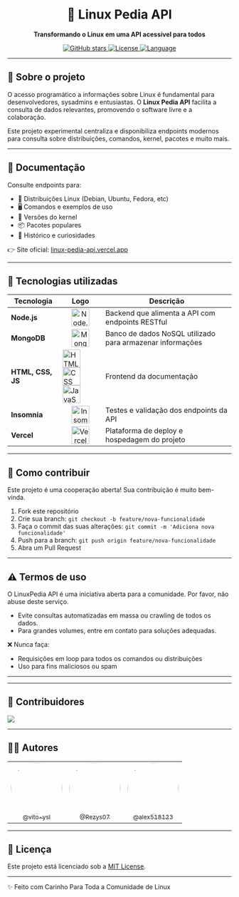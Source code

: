 <h1 align="center">🐧 Linux Pedia API</h1>

<div align="center">
  <p>
    <strong>Transformando o Linux em uma API acessível para todos</strong>
  </p>
</div>

<div align="center">
  <a href="https://github.com/vn-wiki/LinuxPedia">
    <img src="https://img.shields.io/github/stars/vn-wiki/LinuxPedia?style=social" alt="GitHub stars" />
  </a>
  <a href="https://github.com/vn-wiki/LinuxPedia/blob/main/LICENSE">
    <img src="https://img.shields.io/github/license/vn-wiki/LinuxPedia" alt="License" />
  </a>
  <a href="https://nodejs.org/">
    <img src="https://img.shields.io/badge/language-Node.js-green" alt="Language" />
  </a>
</div>


---

## 🔧 Sobre o projeto

O acesso programático a informações sobre Linux é fundamental para desenvolvedores, sysadmins e entusiastas. O **Linux Pedia API** facilita a consulta de dados relevantes, promovendo o software livre e a colaboração.

Este projeto experimental centraliza e disponibiliza endpoints modernos para consulta sobre distribuições, comandos, kernel, pacotes e muito mais.

---

## 📖 Documentação

Consulte endpoints para:

- 🐧 Distribuições Linux (Debian, Ubuntu, Fedora, etc)  
- 🖥️ Comandos e exemplos de uso  
- 🧩 Versões do kernel  
- 📦 Pacotes populares  
- 📜 Histórico e curiosidades  

👉 Site oficial: [linux-pedia-api.vercel.app](https://linux-pedia-api.vercel.app/)

---

## 🚀 Tecnologias utilizadas

| Tecnologia | Logo | Descrição |
|------------|------|-----------|
| **Node.js** | <div align="center"><img src="https://cdn.jsdelivr.net/gh/devicons/devicon/icons/nodejs/nodejs-original.svg" width="40" height="40" alt="Node.js"/></div> | Backend que alimenta a API com endpoints RESTful |
| **MongoDB** | <div align="center"><img src="https://cdn.jsdelivr.net/gh/devicons/devicon/icons/mongodb/mongodb-original.svg" width="40" height="40" alt="MongoDB"/></div> | Banco de dados NoSQL utilizado para armazenar informações |
| **HTML, CSS, JS** | <img src="https://cdn.jsdelivr.net/gh/devicons/devicon/icons/html5/html5-original.svg" width="40" height="40" alt="HTML"/> <img src="https://cdn.jsdelivr.net/gh/devicons/devicon/icons/css3/css3-original.svg" width="40" height="40" alt="CSS"/> <img src="https://cdn.jsdelivr.net/gh/devicons/devicon/icons/javascript/javascript-original.svg" width="40" height="40" alt="JavaScript"/> | Frontend da documentação |
| **Insomnia** | <div align="center"><img src="https://raw.githubusercontent.com/get-icon/geticon/master/icons/insomnia.svg" width="40" height="40" alt="Insomnia"/></div> | Testes e validação dos endpoints da API |
| **Vercel** | <div align="center"><img src="https://cdn.jsdelivr.net/gh/devicons/devicon/icons/vercel/vercel-original.svg" width="40" height="40" alt="Vercel"/></div> | Plataforma de deploy e hospedagem do projeto |


---

## 🤝 Como contribuir

Este projeto é uma cooperação aberta! Sua contribuição é muito bem-vinda.

1. Fork este repositório  
2. Crie sua branch: `git checkout -b feature/nova-funcionalidade`  
3. Faça o commit das suas alterações: `git commit -m 'Adiciona nova funcionalidade'`  
4. Push para a branch: `git push origin feature/nova-funcionalidade`  
5. Abra um Pull Request  

---

## ⚠️ Termos de uso

O LinuxPedia API é uma iniciativa aberta para a comunidade. Por favor, não abuse deste serviço.

- Evite consultas automatizadas em massa ou crawling de todos os dados.  
- Para grandes volumes, entre em contato para soluções adequadas.

❌ Nunca faça:

- Requisições em loop para todos os comandos ou distribuições  
- Uso para fins maliciosos ou spam  

---

---

## 👥 Contribuidores

<a href="https://github.com/LinuxPediaAPI/LinuxPediaAPI/graphs/contributors">
  <img src="https://contrib.rocks/image?repo=LinuxPediaAPI/LinuxPediaAPI" />
</a>

---

## 👨‍💻 Autores


<table>
  <tr>
    <td align="center">
      <a href="https://github.com/vito-ysl">
        <img src="https://github.com/vito-ysl.png?size=115" width="115" style="border-radius: 50%;" /><br />
        <sub>@vito-ysl</sub>
      </a>
    </td>
    <td align="center">
      <a href="https://github.com/Rezys07">
        <img src="https://github.com/Rezys07.png?size=115" width="115" style="border-radius: 50%;" /><br />
        <sub>@Rezys07</sub>
      </a>
    </td>
    <td align="center">
      <a href="https://github.com/alex518123">
        <img src="https://avatars.githubusercontent.com/u/124455647?v=4" width="115" style="border-radius: 50%;" /><br />
        <sub>@alex518123</sub>
      </a>
    </td>
  </tr>
</table>

---

## 📜 Licença
Este projeto está licenciado sob a [MIT License](./LICENSE).

---

✨ Feito com Carinho Para Toda a Comunidade de Linux 
